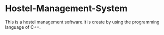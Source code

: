 # Hostel-Management-System

This is a hostel management software.It is create by using the programming language of C++.